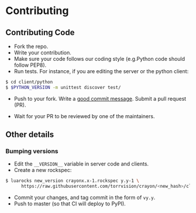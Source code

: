 # Contributing

## Contributing Code

* Fork the repo.
* Write your contribution.
* Make sure your code follows our coding style (e.g.Python code should follow PEP8).
* Run tests. For instance, if you are editing the server or the python client:

```bash
$ cd client/python
$ $PYTHON_VERSION -m unittest discover test/
```

* Push to your fork. Write a [good commit message][commit]. Submit a pull request (PR).

  [commit]: http://tbaggery.com/2008/04/19/a-note-about-git-commit-messages.html

* Wait for your PR to be reviewed by one of the maintainers.

## Other details

### Bumping versions

* Edit the `__VERSION__` variable in server code and clients.
* Create a new rockspec:

```bash
$ luarocks new_version crayonx.x-1.rockspec y.y-1 \
      https://raw.githubusercontent.com/torrvision/crayon/<new_hash>/client/lua/crayon.lua
```

* Commit your changes, and tag commit in the form of `vy.y`.
* Push to master (so that CI will deploy to PyPI).
